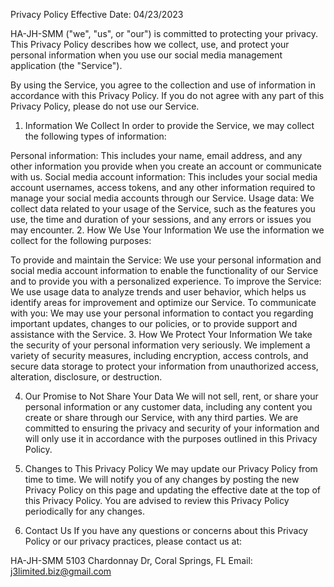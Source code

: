 Privacy Policy
Effective Date: 04/23/2023

HA-JH-SMM ("we", "us", or "our") is committed to protecting your privacy. This Privacy Policy describes how we collect, use, and protect your personal information when you use our social media management application (the "Service").

By using the Service, you agree to the collection and use of information in accordance with this Privacy Policy. If you do not agree with any part of this Privacy Policy, please do not use our Service.

1. Information We Collect
In order to provide the Service, we may collect the following types of information:

Personal information: This includes your name, email address, and any other information you provide when you create an account or communicate with us.
Social media account information: This includes your social media account usernames, access tokens, and any other information required to manage your social media accounts through our Service.
Usage data: We collect data related to your usage of the Service, such as the features you use, the time and duration of your sessions, and any errors or issues you may encounter.
2. How We Use Your Information
We use the information we collect for the following purposes:

To provide and maintain the Service: We use your personal information and social media account information to enable the functionality of our Service and to provide you with a personalized experience.
To improve the Service: We use usage data to analyze trends and user behavior, which helps us identify areas for improvement and optimize our Service.
To communicate with you: We may use your personal information to contact you regarding important updates, changes to our policies, or to provide support and assistance with the Service.
3. How We Protect Your Information
We take the security of your personal information very seriously. We implement a variety of security measures, including encryption, access controls, and secure data storage to protect your information from unauthorized access, alteration, disclosure, or destruction.

4. Our Promise to Not Share Your Data
We will not sell, rent, or share your personal information or any customer data, including any content you create or share through our Service, with any third parties. We are committed to ensuring the privacy and security of your information and will only use it in accordance with the purposes outlined in this Privacy Policy.

5. Changes to This Privacy Policy
We may update our Privacy Policy from time to time. We will notify you of any changes by posting the new Privacy Policy on this page and updating the effective date at the top of this Privacy Policy. You are advised to review this Privacy Policy periodically for any changes.

6. Contact Us
If you have any questions or concerns about this Privacy Policy or our privacy practices, please contact us at:

HA-JH-SMM
5103 Chardonnay Dr, 
Coral Springs, 
FL
Email: j3limited.biz@gmail.com
